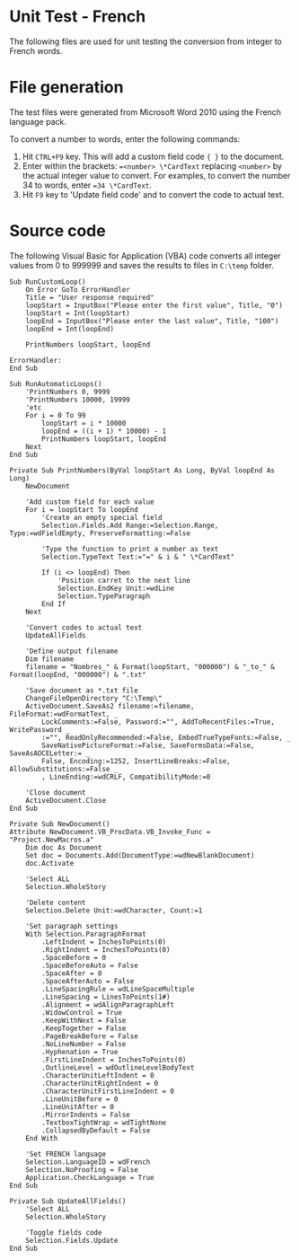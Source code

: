 # Unit Test - French

The following files are used for unit testing the conversion from integer to French words.


# File generation

The test files were generated from Microsoft Word 2010 using the French language pack.

To convert a number to words, enter the following commands:

1) Hit `CTRL+F9` key. This will add a custom field code `{ }` to the document.
2) Enter within the brackets: `=<number> \*CardText` replacing `<number>` by the actual integer value to convert. For examples, to convert the number 34 to words, enter `=34 \*CardText`.
3) Hit `F9` key to 'Update field code' and to convert the code to actual text.


# Source code

The following Visual Basic for Application (VBA) code converts all integer values from 0 to 999999 and saves the results to files in `C:\temp` folder.

```vbnet
Sub RunCustomLoop()
    On Error GoTo ErrorHandler
    Title = "User response required"
    loopStart = InputBox("Please enter the first value", Title, "0")
    loopStart = Int(loopStart)
    loopEnd = InputBox("Please enter the last value", Title, "100")
    loopEnd = Int(loopEnd)
    
    PrintNumbers loopStart, loopEnd

ErrorHandler:
End Sub

Sub RunAutomaticLoops()
    'PrintNumbers 0, 9999
    'PrintNumbers 10000, 19999
    'etc
    For i = 0 To 99
        loopStart = i * 10000
        loopEnd = ((i + 1) * 10000) - 1
        PrintNumbers loopStart, loopEnd
    Next
End Sub

Private Sub PrintNumbers(ByVal loopStart As Long, ByVal loopEnd As Long)
    NewDocument
    
    'Add custom field for each value
    For i = loopStart To loopEnd
        'Create an empty special field
        Selection.Fields.Add Range:=Selection.Range, Type:=wdFieldEmpty, PreserveFormatting:=False
        
        'Type the function to print a number as text
        Selection.TypeText Text:="=" & i & " \*CardText"
        
        If (i <> loopEnd) Then
            'Position carret to the next line
            Selection.EndKey Unit:=wdLine
            Selection.TypeParagraph
        End If
    Next
    
    'Convert codes to actual text
    UpdateAllFields
    
    'Define output filename
    Dim filename
    filename = "Nombres_" & Format(loopStart, "000000") & "_to_" & Format(loopEnd, "000000") & ".txt"
    
    'Save document as *.txt file
    ChangeFileOpenDirectory "C:\Temp\"
    ActiveDocument.SaveAs2 filename:=filename, FileFormat:=wdFormatText, _
        LockComments:=False, Password:="", AddToRecentFiles:=True, WritePassword _
        :="", ReadOnlyRecommended:=False, EmbedTrueTypeFonts:=False, _
        SaveNativePictureFormat:=False, SaveFormsData:=False, SaveAsAOCELetter:= _
        False, Encoding:=1252, InsertLineBreaks:=False, AllowSubstitutions:=False _
        , LineEnding:=wdCRLF, CompatibilityMode:=0
        
    'Close document
    ActiveDocument.Close
End Sub

Private Sub NewDocument()
Attribute NewDocument.VB_ProcData.VB_Invoke_Func = "Project.NewMacros.a"
    Dim doc As Document
    Set doc = Documents.Add(DocumentType:=wdNewBlankDocument)
    doc.Activate
    
    'Select ALL
    Selection.WholeStory
    
    'Delete content
    Selection.Delete Unit:=wdCharacter, Count:=1
    
    'Set paragraph settings
    With Selection.ParagraphFormat
        .LeftIndent = InchesToPoints(0)
        .RightIndent = InchesToPoints(0)
        .SpaceBefore = 0
        .SpaceBeforeAuto = False
        .SpaceAfter = 0
        .SpaceAfterAuto = False
        .LineSpacingRule = wdLineSpaceMultiple
        .LineSpacing = LinesToPoints(1#)
        .Alignment = wdAlignParagraphLeft
        .WidowControl = True
        .KeepWithNext = False
        .KeepTogether = False
        .PageBreakBefore = False
        .NoLineNumber = False
        .Hyphenation = True
        .FirstLineIndent = InchesToPoints(0)
        .OutlineLevel = wdOutlineLevelBodyText
        .CharacterUnitLeftIndent = 0
        .CharacterUnitRightIndent = 0
        .CharacterUnitFirstLineIndent = 0
        .LineUnitBefore = 0
        .LineUnitAfter = 0
        .MirrorIndents = False
        .TextboxTightWrap = wdTightNone
        .CollapsedByDefault = False
    End With
    
    'Set FRENCH language
    Selection.LanguageID = wdFrench
    Selection.NoProofing = False
    Application.CheckLanguage = True
End Sub

Private Sub UpdateAllFields()
    'Select ALL
    Selection.WholeStory
    
    'Toggle fields code
    Selection.Fields.Update
End Sub
```